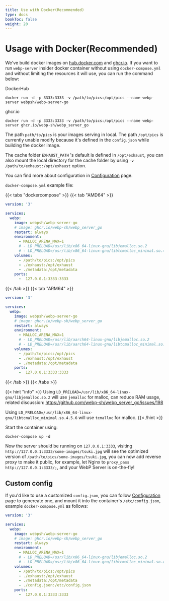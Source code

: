 ```yaml
---
title: Use with Docker(Recommended)
type: docs
bookToc: false
weight: 20
---
```


# Usage with Docker(Recommended)

We've build docker images on [hub.docker.com](https://hub.docker.com/r/webpsh/webp-server-go) and [ghcr.io](https://github.com/webp-sh/webp_server_go/pkgs/container/webp_server_go). If you want to run `webp-server` insider docker container without using `docker-compose.yml` and without limiting the resources it will use, you can run the command below:

DockerHub
```shell
docker run -d -p 3333:3333 -v /path/to/pics:/opt/pics --name webp-server webpsh/webp-server-go
```
ghcr.io
```shell
docker run -d -p 3333:3333 -v /path/to/pics:/opt/pics --name webp-server ghcr.io/webp-sh/webp_server_go
```

The path `path/to/pics` is your images serving in local. The path `/opt/pics` is currently unable modify because it's defined in the `config.json` while building the docker image.

The cache folder `EXHAUST_PATH` 's default is defined in `/opt/exhaust`, you can also mount the local directory for the cache folder by using `-v /path/to/exhaust:/opt/exhaust` option.

You can find more about configuration in [Configuration](CONFIGURATION.md) page.

`docker-compose.yml` example file:

{{< tabs "dockercompose" >}}
{{< tab "AMD64" >}}

```yml
version: '3'

services:
  webp:
    image: webpsh/webp-server-go
    # image: ghcr.io/webp-sh/webp_server_go
    restart: always
    environment:
      - MALLOC_ARENA_MAX=1
      # - LD_PRELOAD=/usr/lib/x86_64-linux-gnu/libjemalloc.so.2
      # - LD_PRELOAD=/usr/lib/x86_64-linux-gnu/libtcmalloc_minimal.so.4.5.6
    volumes:
      - /path/to/pics:/opt/pics
      - ./exhaust:/opt/exhaust
      - ./metadata:/opt/metadata
    ports:
      -  127.0.0.1:3333:3333
```

{{< /tab >}}
{{< tab "ARM64" >}} 

```yml
version: '3'

services:
  webp:
    image: webpsh/webp-server-go
    # image: ghcr.io/webp-sh/webp_server_go
    restart: always
    environment:
      - MALLOC_ARENA_MAX=1
      # - LD_PRELOAD=/usr/lib/aarch64-linux-gnu/libjemalloc.so.2
      # - LD_PRELOAD=/usr/lib/aarch64-linux-gnu/libtcmalloc_minimal.so.4.5.6
    volumes:
      - /path/to/pics:/opt/pics
      - ./exhaust:/opt/exhaust
      - ./metadata:/opt/metadata
    ports:
      -  127.0.0.1:3333:3333
```

{{< /tab >}}
{{< /tabs >}}

{{< hint "info" >}}
Using `LD_PRELOAD=/usr/lib/x86_64-linux-gnu/libjemalloc.so.2` will use `jemalloc` for malloc, can reduce RAM usage, related discussion: https://github.com/webp-sh/webp_server_go/issues/198

Using `LD_PRELOAD=/usr/lib/x86_64-linux-gnu/libtcmalloc_minimal.so.4.5.6` will use `tcmalloc` for malloc.
{{< /hint >}}

Start the container using:

```
docker-compose up -d
```

Now the server should be running on `127.0.0.1:3333`, visiting `http://127.0.0.1:3333/some-images/tsuki.jpg` will see the optimized version of `/path/to/pics/some-images/tsuki.jpg`, you can now add reverse proxy to make it public, for example, let Nginx to `proxy_pass http://127.0.0.1:3333/;`, and your WebP Server is on-the-fly!

## Custom config

If you'd like to use a customized `config.json`, you can follow [Configuration](CONFIGURATION.md) page to genereate one, and mount it into the container's `/etc/config.json`, example `docker-compose.yml` as follows:

```yml
version: '3'

services:
  webp:
    image: webpsh/webp-server-go
    # image: ghcr.io/webp-sh/webp_server_go
    restart: always
    environment:
      - MALLOC_ARENA_MAX=1
      # - LD_PRELOAD=/usr/lib/x86_64-linux-gnu/libjemalloc.so.2
      # - LD_PRELOAD=/usr/lib/x86_64-linux-gnu/libtcmalloc_minimal.so.4.5.6
    volumes:
      - /path/to/pics:/opt/pics
      - ./exhaust:/opt/exhaust
      - ./metadata:/opt/metadata
      - ./config.json:/etc/config.json
    ports:
      -  127.0.0.1:3333:3333
```